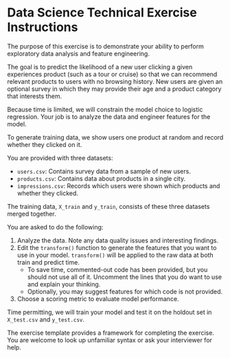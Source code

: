 # Data Science Technical Exercise Instructions

The purpose of this exercise is to demonstrate your ability to perform exploratory data analysis and feature engineering.

The goal is to predict the likelihood of a new user clicking a given experiences product (such as a tour or cruise) so that we can recommend relevant products to users with no browsing history. New users are given an optional survey in which they may provide their age and a product category that interests them.

Because time is limited, we will constrain the model choice to logistic regression. Your job is to analyze the data and engineer features for the model.

To generate training data, we show users one product at random and record whether they clicked on it.

You are provided with three datasets:

- `users.csv`: Contains survey data from a sample of new users.
- `products.csv`: Contains data about products in a single city.
- `impressions.csv`: Records which users were shown which products and whether they clicked.

The training data, `X_train` and `y_train`, consists of these three datasets merged together.

You are asked to do the following:

1. Analyze the data. Note any data quality issues and interesting findings.
2. Edit the `transform()` function to generate the features that you want to use in your model. `transform()` will be applied to the raw data at both train and predict time.
   - To save time, commented-out code has been provided, but you should not use all of it. Uncomment the lines that you do want to use and explain your thinking.
   - Optionally, you may suggest features for which code is not provided.
3. Choose a scoring metric to evaluate model performance.

Time permitting, we will train your model and test it on the holdout set in `X_test.csv` and `y_test.csv`.

The exercise template provides a framework for completing the exercise. You are welcome to look up unfamiliar syntax or ask your interviewer for help.